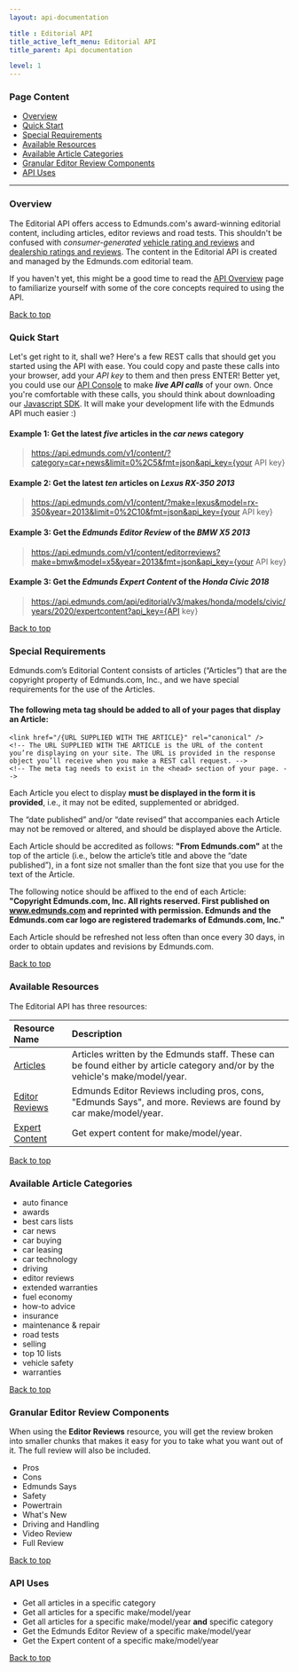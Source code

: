 ```yaml
---
layout: api-documentation

title : Editorial API
title_active_left_menu: Editorial API
title_parent: Api documentation

level: 1
---
```


<a name="top"> </a>

### Page Content

* [Overview](#sec-1)
* [Quick Start](#sec-2)
* [Special Requirements](#sec-3)
* [Available Resources](#sec-4)
* [Available Article Categories](#sec-5)
* [Granular Editor Review Components](#sec-6)
* [API Uses](#sec-7)

<a name='sec-1'> </a>

---

### Overview

The Editorial API offers access to Edmunds.com's award-winning editorial content, including articles, editor reviews and road tests. This shouldn't be confused with *consumer-generated* [vehicle rating and reviews](/api-documentation/vehicle/content_ratings_and_reviews/v2/) and [dealership ratings and reviews](/api-documentation/dealer/ratings_and_reviews/v1/). The content in the Editorial API is created and managed by the Edmunds.com editorial team.

If you haven't yet, this might be a good time to read the [API Overview](/api-documentation/overview/) page to familiarize yourself with some of the core concepts required to using the API.<a name='sec-2'> </a>

[Back to top](#top)

### Quick Start

Let's get right to it, shall we? Here's a few REST calls that should get you started using the API with ease. You could copy and paste these calls into your browser, add your *API key* to them and then press ENTER! Better yet, you could use our [API Console](http://edmunds.mashery.com/io-docs) to make ***live API calls*** of your own. Once you're comfortable with these calls, you should think about downloading our [Javascript SDK](https://github.com/EdmundsAPI/sdk-javascript). It will make your development life with the Edmunds API much easier :)

#### Example 1: Get the latest *five* articles in the ***car news*** category

> https://api.edmunds.com/v1/content/?category=car+news&limit=0%2C5&fmt=json&api_key={your API key}

#### Example 2: Get the latest *ten* articles on ***Lexus RX-350 2013***

> https://api.edmunds.com/v1/content/?make=lexus&model=rx-350&year=2013&limit=0%2C10&fmt=json&api_key={your API key}

#### Example 3: Get the *Edmunds Editor Review* of the ***BMW X5 2013***

> https://api.edmunds.com/v1/content/editorreviews?make=bmw&model=x5&year=2013&fmt=json&api_key={your API key}

#### Example 3: Get the *Edmunds Expert Content* of the ***Honda Civic 2018***

> https://api.edmunds.com/api/editorial/v3/makes/honda/models/civic/years/2020/expertcontent?api_key={API key}

<a name='sec-3'> </a>

[Back to top](#top)

### Special Requirements

Edmunds.com’s Editorial Content consists of articles (“Articles”) that are the copyright property of Edmunds.com, Inc., and we have special requirements for the use of the Articles.

#### The following **meta tag** should be added to all of your pages that display an Article:

	<link href="/{URL SUPPLIED WITH THE ARTICLE}" rel="canonical" />
    <!-- The URL SUPPLIED WITH THE ARTICLE is the URL of the content you’re displaying on your site. The URL is provided in the response object you’ll receive when you make a REST call request. -->
    <!-- The meta tag needs to exist in the <head> section of your page. -->
 
Each Article you elect to display **must be displayed in the form it is provided**, i.e., it may not be edited, supplemented or abridged.
 
The “date published” and/or “date revised” that accompanies each Article may not be removed or altered, and should be displayed above the Article.

Each Article should be accredited as follows: **"From Edmunds.com"** at the top of the article (i.e., below the article’s title and above the “date published”), in a font size not smaller than the font size that you use for the text of the Article.

The following notice should be affixed to the end of each Article: **"Copyright Edmunds.com, Inc. All rights reserved. First published on www.edmunds.com and reprinted with permission. Edmunds and the Edmunds.com car logo are registered trademarks of Edmunds.com, Inc."**

Each Article should be refreshed not less often than once every 30 days, in order to obtain updates and revisions by Edmunds.com.<a name='sec-4'> </a>

[Back to top](#top)

### Available Resources

The Editorial API has three resources:

| Resource Name                                                     | Description                                                                                                                   |
|:------------------------------------------------------------------|:------------------------------------------------------------------------------------------------------------------------------|
| [Articles](/api-documentation/editorial/articles/v2/)             | Articles written by the Edmunds staff. These can be found either by article category and/or by the vehicle's make/model/year. |
| [Editor Reviews](/api-documentation/editorial/editor_reviews/v1/) | Edmunds Editor Reviews including pros, cons, "Edmunds Says", and more. Reviews are found by car make/model/year.              |
| [Expert Content](/api-documentation/editorial/expert_content/v3/) | Get expert content for make/model/year.                                                                                       |

<a name='sec-5'> </a>

[Back to top](#top)

### Available Article Categories

* auto finance
* awards
* best cars lists
* car news
* car buying
* car leasing
* car technology
* driving
* editor reviews
* extended warranties
* fuel economy
* how-to advice
* insurance
* maintenance & repair
* road tests
* selling
* top 10 lists
* vehicle safety
* warranties

<a name='sec-6'> </a>

[Back to top](#top)

### Granular Editor Review Components

When using the **Editor Reviews** resource, you will get the review broken into smaller chunks that makes it easy for you to take what you want out of it. The full review will also be included.

* Pros
* Cons
* Edmunds Says
* Safety
* Powertrain
* What's New
* Driving and Handling
* Video Review
* Full Review

<a name='sec-7'> </a>

[Back to top](#top)

### API Uses

* Get all articles in a specific category
* Get all articles for a specific make/model/year
* Get all articles for a specific make/model/year **and** specific category
* Get the Edmunds Editor Review of a specific make/model/year
* Get the Expert content of a specific make/model/year

[Back to top](#top)
